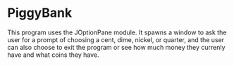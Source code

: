 # PiggyBank
This program uses the JOptionPane module. It spawns a window to ask the user for a prompt of choosing a cent, dime, nickel, or quarter, and the user
can also choose to exit the program or see how much money they currenly have and what coins they have.
